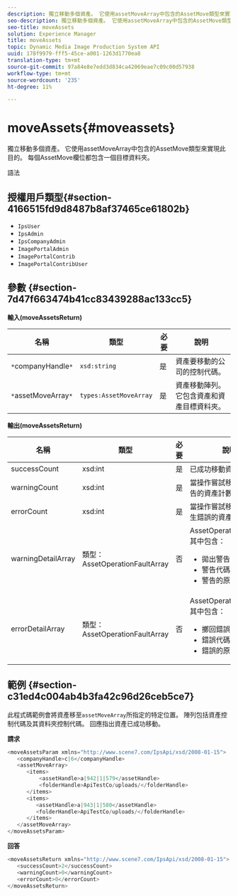 ```yaml
---
description: 獨立移動多個資產。 它使用assetMoveArray中包含的AssetMove類型來實現此目的。 每個AssetMove欄位都包含一個目標資料夾。
seo-description: 獨立移動多個資產。 它使用assetMoveArray中包含的AssetMove類型來實現此目的。 每個AssetMove欄位都包含一個目標資料夾。
seo-title: moveAssets
solution: Experience Manager
title: moveAssets
topic: Dynamic Media Image Production System API
uuid: 178f9979-fff5-45ce-a001-1263d1770ea8
translation-type: tm+mt
source-git-commit: 97a84e8e7edd3d834ca42069eae7c09c00d57938
workflow-type: tm+mt
source-wordcount: '235'
ht-degree: 11%

---
```



# moveAssets{#moveassets}

獨立移動多個資產。 它使用assetMoveArray中包含的AssetMove類型來實現此目的。 每個AssetMove欄位都包含一個目標資料夾。

語法

## 授權用戶類型{#section-4166515fd9d8487b8af37465ce61802b}

* `IpsUser`
* `IpsAdmin`
* `IpsCompanyAdmin`
* `ImagePortalAdmin`
* `ImagePortalContrib`
* `ImagePortalContribUser`

## 參數 {#section-7d47f663474b41cc83439288ac133cc5}

**輸入(moveAssetsReturn)**

| 名稱 | 類型 | 必要 | 說明 |
|---|---|---|---|
| `*`companyHandle`*` | `xsd:string` | 是 | 資產要移動的公司的控制代碼。 |
| `*`assetMoveArray`*` | `types:AssetMoveArray` | 是 | 資產移動陣列。 它包含資產和資產目標資料夾。 |

**輸出(moveAssetsReturn)**

<table id="table_FD902FAB4F98413C8A051270ADD7D9C7"> 
 <thead> 
  <tr> 
   <th colname="col1" class="entry"> 名稱 </th> 
   <th colname="col2" class="entry"> 類型 </th> 
   <th colname="col3" class="entry"> 必要 </th> 
   <th colname="col4" class="entry"> 說明 </th> 
  </tr> 
 </thead>
 <tbody> 
  <tr> 
   <td colname="col1"> <span class="codeph"> <span class="varname"> successCount</span> </span> </td> 
   <td colname="col2"> <span class="codeph"> xsd:int</span> </td> 
   <td colname="col3"> 是 </td> 
   <td colname="col4"> 已成功移動資產計數。 </td> 
  </tr> 
  <tr> 
   <td colname="col1"> <span class="codeph"> <span class="varname"> warningCount</span> </span> </td> 
   <td colname="col2"> <span class="codeph"> xsd:int</span> </td> 
   <td colname="col3"> 是 </td> 
   <td colname="col4"> 當操作嘗試移動時產生警告的資產計數。 </td> 
  </tr> 
  <tr> 
   <td colname="col1"> <span class="codeph"> <span class="varname"> errorCount</span> </span> </td> 
   <td colname="col2"> <span class="codeph"> xsd:int</span> </td> 
   <td colname="col3"> 是 </td> 
   <td colname="col4"> 當操作嘗試移動錯誤時產生錯誤的資產計數。 </td> 
  </tr> 
  <tr> 
   <td colname="col1"> <span class="codeph"> <span class="varname"> warningDetailArray</span> </span> </td> 
   <td colname="col2"> <span class="codeph"> 類型：AssetOperationFaultArray</span> </td> 
   <td colname="col3"> 否 </td> 
   <td colname="col4"> <span class="codeph"> AssetOperationFaults，其中包含：</span> 
    <ul id="ul_689F4A87A68140F18DFB43868226A409"> 
     <li id="li_274C8BF5932F4AF584AA92F25E0F33C6">拋出警告的資產。 </li> 
     <li id="li_5CC4A9120CA94F968CAF0D0135C49E0A">警告代碼。 </li> 
     <li id="li_AEC91FA68B2E43BC8BAA108C743F5667">警告的原因。 </li> 
    </ul> </td> 
  </tr> 
  <tr> 
   <td colname="col1"> <span class="codeph"> <span class="varname"> errorDetailArray</span> </span> </td> 
   <td colname="col2"> <span class="codeph"> 類型：AssetOperationFaultArray</span> </td> 
   <td colname="col3"> 否 </td> 
   <td colname="col4"> <span class="codeph"> AssetOperationFaults，其中包含：</span> 
    <ul id="ul_C397BC384A134F429D01ADA28DF2E097"> 
     <li id="li_EAEBB5F539164480BA9EAA7C8FFBF69A">擲回錯誤的資產。 </li> 
     <li id="li_F96D5FBB2F7A402AA36D8DFA3971391D">錯誤代碼。 </li> 
     <li id="li_F610415E416F43DDA4B1DBF1897E2F61">錯誤的原因。 </li> 
    </ul> </td> 
  </tr> 
 </tbody> 
</table>

## 範例 {#section-c31ed4c004ab4b3fa42c96d26ceb5ce7}

此程式碼範例會將資產移至`assetMoveArray`所指定的特定位置。 陣列包括資產控制代碼及其資料夾控制代碼。 回應指出資產已成功移動。

**請求**

```java
<moveAssetsParam xmlns="http://www.scene7.com/IpsApi/xsd/2008-01-15">
   <companyHandle>c|6</companyHandle>
   <assetMoveArray>
      <items>
          <assetHandle>a|942|1|579</assetHandle>
          <folderHandle>ApiTestCo/uploads/</folderHandle>
      </items>
      <items>
         <assetHandle>a|943|1|580</assetHandle>
         <folderHandle>ApiTestCo/uploads/</folderHandle>
      </items>
   </assetMoveArray>
</moveAssetsParam>
```

**回答**

```java
<moveAssetsReturn xmlns="http://www.scene7.com/IpsApi/xsd/2008-01-15">
   <successCount>2</successCount>
   <warningCount>0</warningCount>
   <errorCount>0</errorCount>
</moveAssetsReturn>
```

